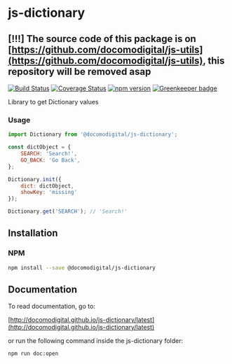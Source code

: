 # js-dictionary

## [!!!] The source code of this package is on [https://github.com/docomodigital/js-utils](https://github.com/docomodigital/js-utils), this repository will be removed asap

[![Build Status](https://travis-ci.com/docomodigital/js-dictionary.svg?branch=master)](https://travis-ci.com/docomodigital/js-dictionary)
[![Coverage Status](https://coveralls.io/repos/github/docomodigital/js-dictionary/badge.svg?branch=master)](https://coveralls.io/github/docomodigital/js-dictionary?branch=master)
[![npm version](https://badge.fury.io/js/%40docomodigital%2Fjs-dictionary.svg)](https://badge.fury.io/js/%40docomodigital%2Fjs-dictionary)
[![Greenkeeper badge](https://badges.greenkeeper.io/docomodigital/js-dictionary.svg)](https://greenkeeper.io/)

Library to get Dictionary values

### Usage
```javascript
import Dictionary from '@docomodigital/js-dictionary';

const dictObject = {
    SEARCH: 'Search!',
    GO_BACK: 'Go Back',
};

Dictionary.init({
    dict: dictObject,
    showKey: 'missing'
});

Dictionary.get('SEARCH'); // 'Search!'
```


## Installation

### NPM
```bash
npm install --save @docomodigital/js-dictionary
```

## Documentation

To read documentation, go to:

[http://docomodigital.github.io/js-dictionary/latest](http://docomodigital.github.io/js-dictionary/latest)

or run the following command inside the js-dictionary folder: 
```bash
npm run doc:open
```
